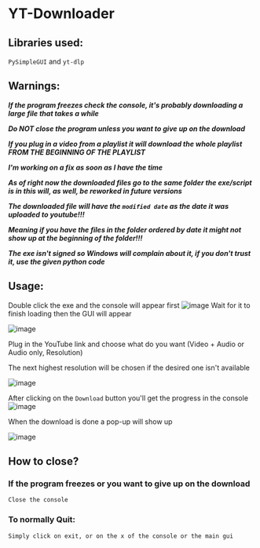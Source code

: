 # YT-Downloader

## Libraries used:
``PySimpleGUI`` and ``yt-dlp``

## Warnings:
***If the program freezes check the console, it's probably downloading a large file that takes a while***

***Do NOT close the program unless you want to give up on the download***

***If you plug in a video from a playlist it will download the whole playlist FROM THE BEGINNING OF THE PLAYLIST***

***I'm working on a fix as soon as I have the time***

***As of right now the downloaded files go to the same folder the exe/script is in this will, as well, be reworked in future versions***

***The downloaded file will have the ``modified date`` as the date it was uploaded to youtube!!!***

***Meaning if you have the files in the folder ordered by date it might not show up at the beginning of the folder!!!***

***The exe isn't signed so Windows will complain about it, if you don't trust it, use the given python code***
## Usage:
Double click the exe and the console will appear first
![image](https://github.com/AurasV/YT-Downloader/assets/80701407/df2ae5f3-c052-4db0-91aa-43a953fb2cce)
Wait for it to finish loading then the GUI will appear

![image](https://github.com/AurasV/YT-Downloader/assets/80701407/33e072b7-4778-4289-8730-86b54051f6a0)

Plug in the YouTube link and choose what do you want (Video + Audio or Audio only, Resolution)

The next highest resolution will be chosen if the desired one isn't available 

![image](https://github.com/AurasV/YT-Downloader/assets/80701407/4ba01db3-5dab-441f-928d-ca089dd926cd)

After clicking on the ``Download`` button you'll get the progress in the console
![image](https://github.com/AurasV/YT-Downloader/assets/80701407/5f0f4077-f525-4207-81e7-df56bdd5261e)

When the download is done a pop-up will show up

![image](https://github.com/AurasV/YT-Downloader/assets/80701407/8d6cccf5-2364-4286-ae5a-62492c6b589f)

## How to close?
### If the program freezes or you want to give up on the download

``Close the console``

### To normally Quit:

``Simply click on exit, or on the x of the console or the main gui``

